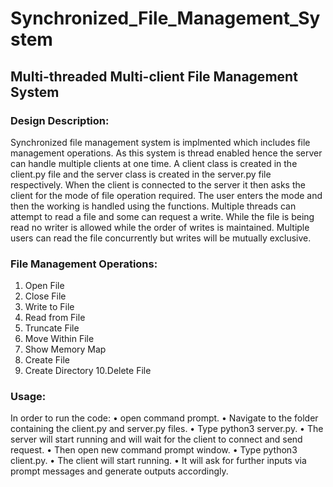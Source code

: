 # Synchronized_File_Management_System
## Multi-threaded Multi-client File Management System

### Design Description:
Synchronized file management system is implmented which includes file management operations. As this system is thread enabled hence the server can handle multiple clients at one time. A client class is created in the client.py file and the server class is created in the server.py file respectively. When the client is connected to the server it then asks the client for the mode of file operation required. The user enters the mode and then the working is handled using the functions. Multiple threads can attempt to read a file and some can request a write. While the file is being read no writer is allowed while the order of writes is maintained. Multiple users can read the file concurrently but writes will be mutually exclusive.

### File Management Operations:
  1. Open File
  2. Close File
  3. Write to File
  4. Read from File
  5. Truncate File
  6. Move Within File
  7. Show Memory Map
  8. Create File
  9. Create Directory
  10.Delete File
 
### Usage:
In order to run the code:
  • open command prompt.
  • Navigate to the folder containing the client.py and server.py files.
  • Type python3 server.py.
  • The server will start running and will wait for the client to connect and send request.
  • Then open new command prompt window.
  • Type python3 client.py.
  • The client will start running.
  • It will ask for further inputs via prompt messages and generate outputs accordingly.
